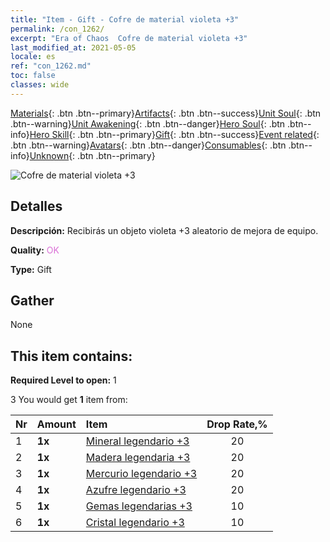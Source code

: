 ```yaml
---
title: "Item - Gift - Cofre de material violeta +3"
permalink: /con_1262/
excerpt: "Era of Chaos  Cofre de material violeta +3"
last_modified_at: 2021-05-05
locale: es
ref: "con_1262.md"
toc: false
classes: wide
---
```

 [Materials](/ItemsES/){: .btn .btn--primary}[Artifacts](/ItemsES/Artifacts/){: .btn .btn--success}[Unit Soul](/ItemsES/UnitSoul/){: .btn .btn--warning}[Unit Awakening](/ItemsES/UnitAwakening/){: .btn .btn--danger}[Hero Soul](/ItemsES/HeroSoul/){: .btn .btn--info}[Hero Skill](/ItemsES/HeroSkill/){: .btn .btn--primary}[Gift](/ItemsES/Gift/){: .btn .btn--success}[Event related](/ItemsES/Events/){: .btn .btn--warning}[Avatars](/ItemsES/Avatars/){: .btn .btn--danger}[Consumables](/ItemsES/Consumables/){: .btn .btn--info}[Unknown](/ItemsES/Unknown/){: .btn .btn--primary}

 ![Cofre de material violeta +3](/images/t/i_304002.png)

## Detalles
 **Descripción:** Recibirás un objeto violeta +3 aleatorio de mejora de equipo.

 **Quality:** <span style="color: #DA70D6">OK</span>

 **Type:** Gift

## Gather

  None

## This item contains:

 **Required Level to open:** 1

 3 You would get **1** item  from:

  | Nr | Amount |     Item    | Drop Rate,% |
  |:---|:-------|:------------|:---------:|
  | 1 |  **1x** | [Mineral legendario +3](/ItemsES/mat_54/) | 20 | 
  | 2 |  **1x** | [Madera legendaria +3](/ItemsES/mat_55/) | 20 | 
  | 3 |  **1x** | [Mercurio legendario +3](/ItemsES/mat_56/) | 20 | 
  | 4 |  **1x** | [Azufre legendario +3](/ItemsES/mat_57/) | 20 | 
  | 5 |  **1x** | [Gemas legendarias +3](/ItemsES/mat_58/) | 10 | 
  | 6 |  **1x** | [Cristal legendario +3](/ItemsES/mat_59/) | 10 | 

